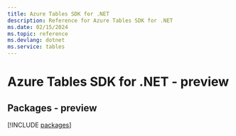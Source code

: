 ```yaml
---
title: Azure Tables SDK for .NET
description: Reference for Azure Tables SDK for .NET
ms.date: 02/15/2024
ms.topic: reference
ms.devlang: dotnet
ms.service: tables
---
```

# Azure Tables SDK for .NET - preview
## Packages - preview
[!INCLUDE [packages](tables-index.md)]